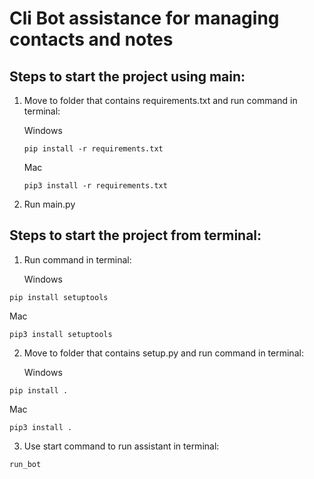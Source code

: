 # Cli Bot assistance for managing contacts and notes

## Steps to start the project using main:

1. Move to folder that contains requirements.txt and run command in terminal:

   Windows

   ```
   pip install -r requirements.txt
   ```

   Mac

   ```
   pip3 install -r requirements.txt
   ```

2. Run main.py

## Steps to start the project from terminal:

1.  Run command in terminal:

    Windows

```
pip install setuptools
```

Mac

```
pip3 install setuptools
```

2. Move to folder that contains setup.py and run command in terminal:

   Windows

```
pip install .
```

Mac

```
pip3 install .
```

3. Use start command to run assistant in terminal:

```
run_bot
```
